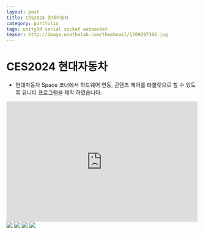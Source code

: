 ```yaml
---
layout: post
title: CES2024 현대자동차
category: portfolio
tags: unity3d serial socket websocket
teaser: http://image.onethelab.com/thumbnail/1709297302.jpg
---
```


# CES2024 현대자동차

* 현대자동차 Space 코너에서 하드웨어 연동, 콘텐츠 제어를 타블렛으로 할 수 있도록 유니티 프로그램을 제작 하였습니다.

<iframe width="500" height="315" src="https://www.youtube.com/embed/a-CqWDoDUBs?si=gURIw_pECJdK95Gp" title="YouTube video player" frameborder="0" allow="accelerometer; autoplay; clipboard-write; encrypted-media; gyroscope; picture-in-picture; web-share" allowfullscreen></iframe>

<img src=http://image.onethelab.com/resized/1709297302.jpg />
<img src=http://image.onethelab.com/resized/1709297293.jpg />
<img src=http://image.onethelab.com/resized/1709297289.jpg />
<img src=http://image.onethelab.com/resized/1709297285.jpg />
